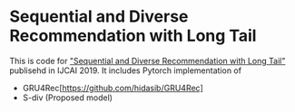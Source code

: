 # Sequential and Diverse Recommendation with Long Tail

This is code for ["Sequential and Diverse Recommendation with Long Tail"](https://www.ijcai.org/Proceedings/2019/0380.pdf) publisehd in IJCAI 2019.
It includes Pytorch implementation of
- GRU4Rec[https://github.com/hidasib/GRU4Rec]
- S-div (Proposed model)
